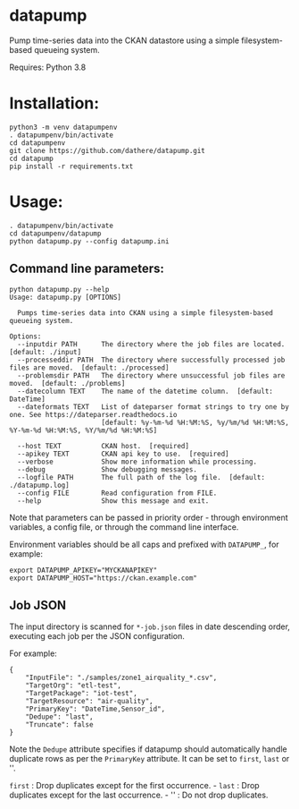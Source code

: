 # datapump
Pump time-series data into the CKAN datastore using a simple filesystem-based queueing system.

Requires: Python 3.8

Installation:
=============

```
python3 -m venv datapumpenv
. datapumpenv/bin/activate
cd datapumpenv
git clone https://github.com/dathere/datapump.git
cd datapump
pip install -r requirements.txt
```

Usage:
======

```
. datapumpenv/bin/activate
cd datapumpenv/datapump
python datapump.py --config datapump.ini
```

Command line parameters:
------------------------

```
python datapump.py --help
Usage: datapump.py [OPTIONS]

  Pumps time-series data into CKAN using a simple filesystem-based queueing system.

Options:
  --inputdir PATH      The directory where the job files are located.  [default: ./input]
  --processeddir PATH  The directory where successfully processed job files are moved.  [default: ./processed]
  --problemsdir PATH   The directory where unsuccessful job files are moved.  [default: ./problems]
  --datecolumn TEXT    The name of the datetime column.  [default: DateTime]
  --dateformats TEXT   List of dateparser format strings to try one by one. See https://dateparser.readthedocs.io
                       [default: %y-%m-%d %H:%M:%S, %y/%m/%d %H:%M:%S, %Y-%m-%d %H:%M:%S, %Y/%m/%d %H:%M:%S]

  --host TEXT          CKAN host.  [required]
  --apikey TEXT        CKAN api key to use.  [required]
  --verbose            Show more information while processing.
  --debug              Show debugging messages.
  --logfile PATH       The full path of the log file.  [default: ./datapump.log]
  --config FILE        Read configuration from FILE.
  --help               Show this message and exit.
```

Note that parameters can be passed in priority order - through environment variables, a config file, or through the command line interface.

Environment variables should be all caps and prefixed with `DATAPUMP_`, for example:

```
export DATAPUMP_APIKEY="MYCKANAPIKEY"
export DATAPUMP_HOST="https://ckan.example.com"
```

Job JSON
--------

The input directory is scanned for `*-job.json` files in date descending order, executing each job per the JSON configuration.

For example:

```
{
	"InputFile": "./samples/zone1_airquality_*.csv",
	"TargetOrg": "etl-test",
	"TargetPackage": "iot-test",
	"TargetResource": "air-quality",
	"PrimaryKey": "DateTime,Sensor_id",
	"Dedupe": "last",
	"Truncate": false
}
```

Note the `Dedupe` attribute specifies if datapump should automatically handle duplicate rows as per the `PrimaryKey` attribute.
It can be set to `first`, `last` or ''.

`first` : Drop duplicates except for the first occurrence. - `last` : Drop duplicates except for the last occurrence. - '' : Do not drop duplicates.